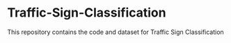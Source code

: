 # Traffic-Sign-Classification
This repository contains the code and dataset for Traffic Sign Classification
